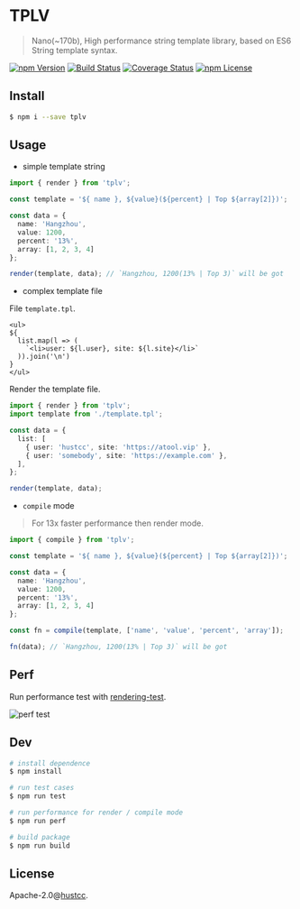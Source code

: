# TPLV

> Nano(~170b), High performance string template library, based on ES6 String template syntax.

[![npm Version](https://img.shields.io/npm/v/tplv.svg)](https://www.npmjs.com/package/tplv)
[![Build Status](https://github.com/hustcc/tplv/workflows/build/badge.svg)](https://github.com/hustcc/tplv/actions)
[![Coverage Status](https://coveralls.io/repos/github/hustcc/tplv/badge.svg?branch=master)](https://coveralls.io/github/hustcc/tplv?branch=master)
[![npm License](https://img.shields.io/npm/l/tplv.svg)](https://www.npmjs.com/package/tplv)


## Install

```bash
$ npm i --save tplv
```


## Usage

 - simple template string

```ts
import { render } from 'tplv';

const template = '${ name }, ${value}(${percent} | Top ${array[2]})';

const data = {
  name: 'Hangzhou',
  value: 1200,
  percent: '13%',
  array: [1, 2, 3, 4]
};

render(template, data); // `Hangzhou, 1200(13% | Top 3)` will be got
```

 - complex template file

File `template.tpl`.

```text
<ul>
${
  list.map(l => (
    `<li>user: ${l.user}, site: ${l.site}</li>`
  )).join('\n')
}
</ul>
```

Render the template file.

```ts
import { render } from 'tplv';
import template from './template.tpl';

const data = {
  list: [
    { user: 'hustcc', site: 'https://atool.vip' },
    { user: 'somebody', site: 'https://example.com' },
  ],
};

render(template, data);
```

 - `compile` mode

> For 13x faster performance then render mode.

```ts
import { compile } from 'tplv';

const template = '${ name }, ${value}(${percent} | Top ${array[2]})';

const data = {
  name: 'Hangzhou',
  value: 1200,
  percent: '13%',
  array: [1, 2, 3, 4]
};

const fn = compile(template, ['name', 'value', 'percent', 'array']);

fn(data); // `Hangzhou, 1200(13% | Top 3)` will be got
```


## Perf

Run performance test with [rendering-test](https://aui.github.io/art-template/rendering-test/).

![perf test](https://user-images.githubusercontent.com/7856674/74140231-abef9300-4c2f-11ea-875d-d57e845e9ef7.png)


## Dev

```bash
# install dependence
$ npm install

# run test cases
$ npm run test

# run performance for render / compile mode
$ npm run perf

# build package
$ npm run build
```


## License

Apache-2.0@[hustcc](https://github.com/hustcc).
